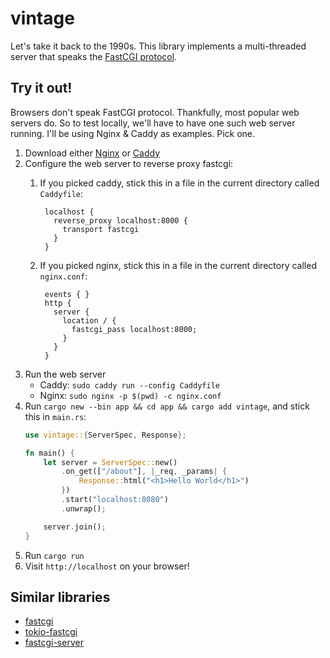 # vintage

Let's take it back to the 1990s. This library implements a multi-threaded server that speaks the [FastCGI protocol](https://www.mit.edu/~yandros/doc/specs/fcgi-spec.html).

## Try it out!

Browsers don't speak FastCGI protocol.
Thankfully, most popular web servers do. 
So to test locally, we'll have to have one such web server running.
I'll be using Nginx & Caddy as examples.
Pick one.

1. Download either [Nginx](https://nginx.org/) or [Caddy](https://caddyserver.com/)
2. Configure the web server to reverse proxy fastcgi:
   1. If you picked caddy, stick this in a file in the current directory called `Caddyfile`:
      ```
       localhost {
         reverse_proxy localhost:8000 {
           transport fastcgi
         }
       }
      ```

   2. If you picked nginx, stick this in a file in the current directory called `nginx.conf`:
      ```
       events { }
       http {
         server {
           location / {
             fastcgi_pass localhost:8000;
           }
         }
       }
      ```
3. Run the web server
   - Caddy: `sudo caddy run --config Caddyfile`
   - Nginx: `sudo nginx -p $(pwd) -c nginx.conf`
4. Run `cargo new --bin app && cd app && cargo add vintage`, and stick this in `main.rs`:
   ```rust
   use vintage::{ServerSpec, Response};

   fn main() {
       let server = ServerSpec::new()
           .on_get(["/about"], |_req, _params| {
               Response::html("<h1>Hello World</h1>")
           })
           .start("localhost:8080")
           .unwrap();

       server.join();
   }
   ```
5. Run `cargo run`
6. Visit `http://localhost` on your browser!
  
## Similar libraries

- [fastcgi](https://crates.io/crates/fastcgi)
- [tokio-fastcgi](https://crates.io/crates/tokio-fastcgi)
- [fastcgi-server](https://github.com/TheJokr/fastcgi-server)

